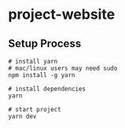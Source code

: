 # project-website
## Setup Process
```
# install yarn
# mac/linux users may need sudo
npm install -g yarn

# install dependencies
yarn

# start project
yarn dev
```
